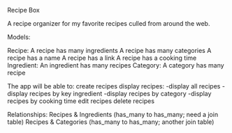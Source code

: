 Recipe Box

A recipe organizer for my favorite recipes culled from around the web.

Models:

Recipe:
  A recipe has many ingredients
  A recipe has many categories
  A recipe has a name
  A recipe has a link
  A recipe has a cooking time
Ingredient:
  An ingredient has many recipes
Category:
  A category has many recipe

The app will be able to:
  create recipes
  display recipes:
    -display all recipes
    -display recipes by key ingredient
    -display recipes by category
    -display recipes by cooking time
  edit recipes
  delete recipes

Relationships:
  Recipes & Ingredients (has_many to has_many; need a join table)
  Recipes & Categories (has_many to has_many; another join table)



